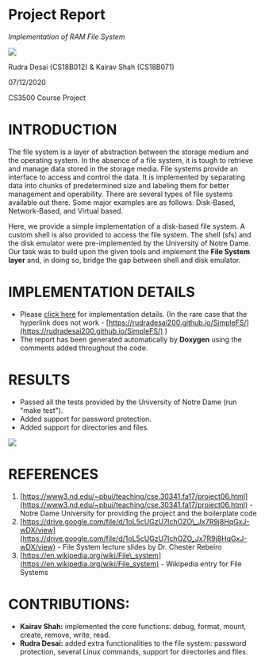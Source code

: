 # Project Report

_Implementation of RAM File System_

![](RackMultipart20201209-4-1kxbehg_html_2258041eab0c04c2.png)

Rudra Desai (CS18B012) &amp; Kairav Shah (CS18B071)

07/12/2020

CS3500 Course Project

# INTRODUCTION

The file system is a layer of abstraction between the storage medium and the operating system. In the absence of a file system, it is tough to retrieve and manage data stored in the storage media. File systems provide an interface to access and control the data. It is implemented by separating data into chunks of predetermined size and labeling them for better management and operability. There are several types of file systems available out there. Some major examples are as follows: Disk-Based, Network-Based, and Virtual based.

Here, we provide a simple implementation of a disk-based file system. A custom shell is also provided to access the file system. The shell (sfs) and the disk emulator were pre-implemented by the University of Notre Dame. Our task was to build upon the given tools and implement the **File System layer** and, in doing so, bridge the gap between shell and disk emulator.

# IMPLEMENTATION DETAILS

- Please [click here](https://rudradesai200.github.io/SimpleFS/) for implementation details. (In the rare case that the hyperlink does not work - [https://rudradesai200.github.io/SimpleFS/](https://rudradesai200.github.io/SimpleFS/) )
- The report has been generated automatically by **Doxygen** using the comments added throughout the code.

# RESULTS

- Passed all the tests provided by the University of Notre Dame (run &quot;make test&quot;).
- Added support for password protection.
- Added support for directories and files.

![](RackMultipart20201209-4-1kxbehg_html_bcf940216c5ae8f9.png)

# REFERENCES

1. [https://www3.nd.edu/~pbui/teaching/cse.30341.fa17/project06.html](https://www3.nd.edu/~pbui/teaching/cse.30341.fa17/project06.html) - Notre Dame University for providing the project and the boilerplate code
2. [https://drive.google.com/file/d/1oL5cUGzU7IchOZO\_Jx7R9j8HqGxJ-wDX/view](https://drive.google.com/file/d/1oL5cUGzU7IchOZO_Jx7R9j8HqGxJ-wDX/view) - File System lecture slides by Dr. Chester Rebeiro
3. [https://en.wikipedia.org/wiki/File\_system](https://en.wikipedia.org/wiki/File_system) - Wikipedia entry for File Systems

# CONTRIBUTIONS:

- **Kairav Shah:** implemented the core functions: debug, format, mount, create, remove, write, read.
- **Rudra Desai:** added extra functionalities to the file system: password protection, several Linux commands, support for directories and files.

####
